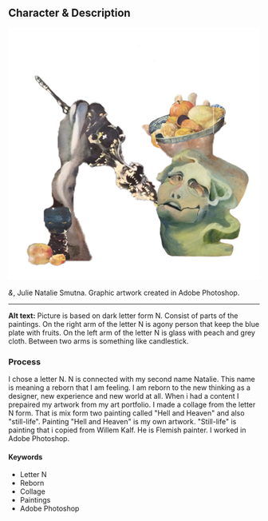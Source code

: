 ## Character & Description

![Letter N.](uppercase-n-jsmutna.png)

*&*, Julie Natalie Smutna. Graphic artwork created in Adobe Photoshop.

- - -

**Alt text:** Picture is based on dark letter form N. Consist of parts of the paintings. On the right arm of the letter N is agony person that keep the blue plate with fruits. On the left arm of the letter N is glass with peach and grey cloth. Between two arms is something like candlestick.

### Process
I chose a letter N. N is connected with my second name Natalie. This name is meaning a reborn that I am feeling. I am reborn to the new thinking as a designer, new experience and new world at all. When i had a content I prepaired my artwork from my art portfolio. I made a collage from the letter N form. That is mix form two painting called "Hell and Heaven" and also "still-life". Painting "Hell and Heaven" is my own artwork. "Still-life" is painting that i copied from Willem Kalf. He is Flemish painter. I worked in Adobe Photoshop.

#### Keywords
- Letter N
- Reborn
- Collage
- Paintings
- Adobe Photoshop
